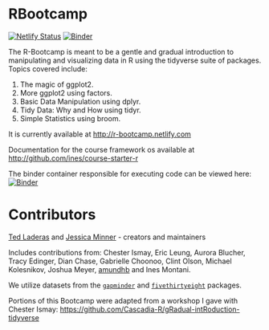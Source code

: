 # RBootcamp

[![Netlify Status](https://api.netlify.com/api/v1/badges/dd2ce668-cae7-454a-92ea-977bc2461f5a/deploy-status)](https://app.netlify.com/sites/r-bootcamp/deploys) [![Binder](https://mybinder.org/badge_logo.svg)](https://mybinder.org/v2/gh/laderast/RBootcamp/binder)

The R-Bootcamp is meant to be a gentle and gradual introduction to manipulating and visualizing data in R using the tidyverse suite of packages. Topics covered include:

1. The magic of ggplot2.
2. More ggplot2 using factors.
3. Basic Data Manipulation using dplyr.
4. Tidy Data: Why and How using tidyr.
5. Simple Statistics using broom.

It is currently available at http://r-bootcamp.netlify.com 

Documentation for the course framework os available at http://github.com/ines/course-starter-r

The binder container responsible for executing code can be viewed here:  [![Binder](https://mybinder.org/badge_logo.svg)](https://mybinder.org/v2/gh/laderast/RBootcamp/binder)

# Contributors

[Ted Laderas](http://laderast.github.io) and [Jessica Minner](http://jessicaminnier.com/) - creators and maintainers

Includes contributions from: Chester Ismay, Eric Leung, Aurora Blucher, Tracy Edinger, Dian Chase, Gabrielle Choonoo, Clint Olson, Michael Kolesnikov, Joshua Meyer, [amundhb](https://github.com/amundhb) and Ines Montani.

We utilize datasets from the [`gapminder`](https://cran.r-project.org/web/packages/gapminder/index.html) and [`fivethirtyeight`](https://cran.r-project.org/web/packages/fivethirtyeight/vignettes/fivethirtyeight.html) packages.

Portions of this Bootcamp were adapted from a workshop I gave with Chester Ismay: https://github.com/Cascadia-R/gRadual-intRoduction-tidyverse

